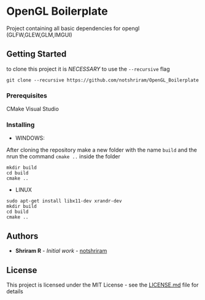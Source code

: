 # OpenGL Boilerplate
Project containing all basic dependencies for opengl (GLFW,GLEW,GLM,IMGUI)

## Getting Started
to clone this project it is *NECESSARY* to use the `--recursive` flag


```
git clone --recursive https://github.com/notshriram/OpenGL_Boilerplate
```

### Prerequisites

CMake 
Visual Studio

### Installing
* WINDOWS:

After cloning the repository make a new folder with the name `build` and the nrun the command `cmake ..` inside the folder 

```
mkdir build
cd build
cmake ..
```
* LINUX
```
sudo apt-get install libx11-dev xrandr-dev
mkdir build
cd build
cmake ..
```

## Authors

* **Shriram R** - *Initial work* - [notshriram](https://github.com/notshriram)

## License

This project is licensed under the MIT License - see the [LICENSE.md](LICENSE.md) file for details
